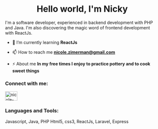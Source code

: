 <h1 align="center">Hello world, I'm Nicky</h1>

I'm a software developer, experienced in backend development with PHP and Java. I'm also discovering the magic word of frontend development with ReactJs.

- 🌱 I’m currently learning **ReactJs**

- 📫 How to reach me **nicole.zimerman@gmail.com**

- ⚡ About me **In my free times I enjoy to practice pottery and to cook sweet things**

<h3 align="left">Connect with me:</h3>
<p align="left">
<a href="https://linkedin.com/in/nicole-zimerman" target="blank"><img align="center" src="https://cdn.jsdelivr.net/npm/simple-icons@3.0.1/icons/linkedin.svg" alt="nicole-zimerman" height="30" width="40" /></a>
</p>

<h3 align="left">Languages and Tools:</h3>
<p align="left">
Javascript, Java, PHP
Html5, css3, ReactJs, Laravel, Express
</p>
